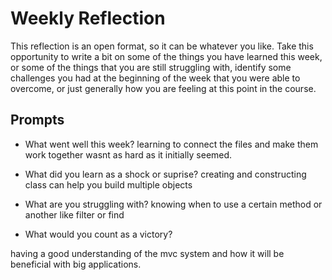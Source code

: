 # Weekly Reflection
This reflection is an open format, so it can be whatever you like. Take this opportunity to write a bit on some of the things you have learned this week, or some of the things that you are still struggling with, identify some challenges you had at the beginning of the week that you were able to overcome, or just generally how you are feeling at this point in the course.

## Prompts
- What went well this week?
learning to connect the files and make them work together wasnt as hard as it initially seemed.


- What did you learn as a shock or suprise?
creating and constructing class  can help you build multiple objects 

- What are you struggling with?
knowing when to use a certain method or another 
like filter or find 

- What would you count as a victory?

having a good understanding of the mvc system and how it will be beneficial with big applications.